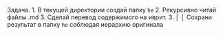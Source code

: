 Задача. 1. В текущей директории создай папку `he` 2. Рекурсивно читай файлы .md 3. Сделай перевод содержимого на иврит. 3.             │
│   Сохрани результат в папку `he` соблюдая иерархию оригинала               